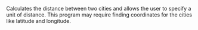 Calculates the distance between two cities and allows the user to specify a unit of distance. This program may require finding coordinates for the cities like latitude and longitude.
